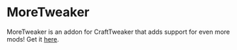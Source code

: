 # MoreTweaker

MoreTweaker is an addon for CraftTweaker that adds support for even more mods! Get it [here](https://www.curseforge.com/minecraft/mc-mods/moretweaker).